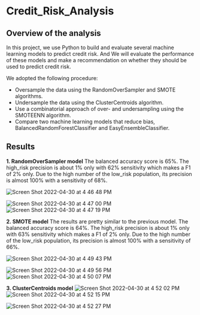 # Credit_Risk_Analysis
## Overview of the analysis
In this project, we use Python to build and evaluate several machine learning models to predict credit risk. And We will evaluate 
the performance of these models and make a recommendation on whether they should be used to predict credit risk.

We adopted the following procedure:
- Oversample the data using the RandomOverSampler and SMOTE algorithms.
- Undersample the data using the ClusterCentroids algorithm.
- Use a combinatorial approach of over- and undersampling using the SMOTEENN algorithm.
- Compare two machine learning models that reduce bias, BalancedRandomForestClassifier and EasyEnsembleClassifier.

## Results
**1. RandomOverSampler model**
The balanced accuracy score is 65%.
The high_risk precision is about 1% only with 62% sensitivity which makes a F1 of 2% only.
Due to the high number of the low_risk population, its precision is almost 100% with a sensitivity of 68%.

![Screen Shot 2022-04-30 at 4 46 48 PM](https://user-images.githubusercontent.com/95242493/166125059-9874f2cc-2599-4250-86ce-11af9d833618.png)

![Screen Shot 2022-04-30 at 4 47 00 PM](https://user-images.githubusercontent.com/95242493/166125065-7fb3dacd-c63d-42bd-a088-0fa841253f57.png)
![Screen Shot 2022-04-30 at 4 47 19 PM](https://user-images.githubusercontent.com/95242493/166125068-16ee0d56-5376-49bd-9a98-fde1a7384477.png)

**2. SMOTE model**
The results are pretty similar to the previous model.
The balanced accuracy score is 64%.
The high_risk precision is about 1% only with 63% sensitivity which makes a F1 of 2% only.
Due to the high number of the low_risk population, its precision is almost 100% with a sensitivity of 66%.

![Screen Shot 2022-04-30 at 4 49 43 PM](https://user-images.githubusercontent.com/95242493/166125112-0af18521-6dda-496b-bb39-05cac07deb97.png)

![Screen Shot 2022-04-30 at 4 49 56 PM](https://user-images.githubusercontent.com/95242493/166125122-f156e4f7-9694-4208-9d04-6e6a38cb4f85.png)
![Screen Shot 2022-04-30 at 4 50 07 PM](https://user-images.githubusercontent.com/95242493/166125126-bf3dc7fb-9582-4dde-927e-5ee3abd18869.png)

**3. ClusterCentroids model**
![Screen Shot 2022-04-30 at 4 52 02 PM](https://user-images.githubusercontent.com/95242493/166125165-2eff93b3-7845-48e7-9444-5b442ebf4191.png)
![Screen Shot 2022-04-30 at 4 52 15 PM](https://user-images.githubusercontent.com/95242493/166125172-dce4541e-9625-4c1c-acc6-5adc9a8dd264.png)

![Screen Shot 2022-04-30 at 4 52 27 PM](https://user-images.githubusercontent.com/95242493/166125180-aeee2fb4-01a4-4bed-89c8-64ca4a3432be.png)
